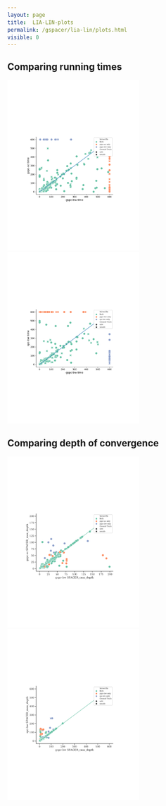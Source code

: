 ```yaml
---
layout: page
title:  LIA-LIN-plots
permalink: /gspacer/lia-lin/plots.html
visible: 0
---
```

## Comparing running times
<!-- ![<img src=""GSpacer-bw vs GSpacer-sc](/assets/gspc/LIA-LIN/plots/gspc-bwgspc-sctime.svg =1080x)  -->
[<img src="/assets/gspc/LIA-LIN/plots/gspc-bwgspc-sctime.svg" width="300"/>](/assets/gspc/LIA-LIN/plots/gspc-bwgspc-sctime.svg)   [<img src="/assets/gspc/LIA-LIN/plots/gspc-bwspc-bwtime.svg" width="300"/>](/assets/gspc/LIA-LIN/plots/gspc-bwspc-bwtime.svg) 
## Comparing depth of convergence
[<img src="/assets/gspc/LIA-LIN/plots/gspc-bwgspc-scSPACER_max_depth.svg" width="300"/>](/assets/gspc/LIA-LIN/plots/gspc-bwgspc-scSPACER_max_depth.svg)  [<img src="/assets/gspc/LIA-LIN/plots/gspc-bwspc-bwSPACER_max_depth.svg" width="300"/>](/assets/gspc/LIA-LIN/plots/gspc-bwspc-bwSPACER_max_depth.svg) 

<!-- ![GSpacer-bw vs GSpacer-sc](/assets/gspc/LIA-LIN/plots/gspc-bwgspc-scSPACER_max_depth.svg) | ![GSpacer-bw vs Spacer-bw](/assets/gspc/LIA-LIN/plots/gspc-bwspc-bwSPACER_max_depth.svg) -->
